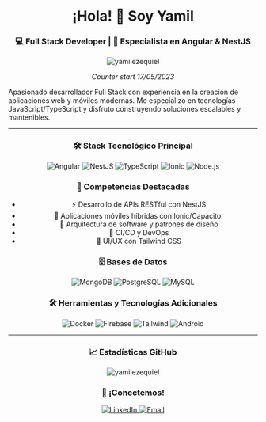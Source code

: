 <div align="center">
  
<h1 align="center">¡Hola! 👋 Soy Yamil</h1>
  
<h3 align="center">💻 Full Stack Developer | 🚀 Especialista en Angular & NestJS</h3>

<p align="center"> <img src="https://komarev.com/ghpvc/?username=yamilezequiel&label=Profile%20views&color=0e75b6&style=flat" alt="yamilezequiel" /> </p>
<i>Counter start 17/05/2023</i>

<p align="left">
Apasionado desarrollador Full Stack con experiencia en la creación de aplicaciones web y móviles modernas. Me especializo en tecnologías JavaScript/TypeScript y disfruto construyendo soluciones escalables y mantenibles.
</p>

---

### 🛠️ Stack Tecnológico Principal

<div align="center">
<img src="https://img.shields.io/badge/Angular-DD0031?style=for-the-badge&logo=angular&logoColor=white" alt="Angular">
<img src="https://img.shields.io/badge/NestJS-E0234E?style=for-the-badge&logo=nestjs&logoColor=white" alt="NestJS">
<img src="https://img.shields.io/badge/TypeScript-3178C6?style=for-the-badge&logo=typescript&logoColor=white" alt="TypeScript">
<img src="https://img.shields.io/badge/Ionic-3880FF?style=for-the-badge&logo=ionic&logoColor=white" alt="Ionic">
<img src="https://img.shields.io/badge/Node.js-339933?style=for-the-badge&logo=nodedotjs&logoColor=white" alt="Node.js">
</div>

### 💪 Competencias Destacadas

- ⚡ Desarrollo de APIs RESTful con NestJS
- 📱 Aplicaciones móviles híbridas con Ionic/Capacitor
- 🎯 Arquitectura de software y patrones de diseño
- 🔄 CI/CD y DevOps
- 🎨 UI/UX con Tailwind CSS

### 🗄️ Bases de Datos
<div align="center">
<img src="https://img.shields.io/badge/MongoDB-47A248?style=for-the-badge&logo=mongodb&logoColor=white" alt="MongoDB">
<img src="https://img.shields.io/badge/PostgreSQL-4169E1?style=for-the-badge&logo=postgresql&logoColor=white" alt="PostgreSQL">
<img src="https://img.shields.io/badge/MySQL-4479A1?style=for-the-badge&logo=mysql&logoColor=white" alt="MySQL">
</div>

### 🛠️ Herramientas y Tecnologías Adicionales
<div align="center">
<img src="https://img.shields.io/badge/Docker-2496ED?style=for-the-badge&logo=docker&logoColor=white" alt="Docker">
<img src="https://img.shields.io/badge/Firebase-FFCA28?style=for-the-badge&logo=firebase&logoColor=black" alt="Firebase">
<img src="https://img.shields.io/badge/Tailwind_CSS-092747?style=for-the-badge&logo=tailwind-css&logoColor=06B6D4" alt="Tailwind">
<img src="https://img.shields.io/badge/Android-3DDC84?style=for-the-badge&logo=android&logoColor=white" alt="Android">
</div>

---

### 📈 Estadísticas GitHub

<p><img align="center" src="https://github-readme-streak-stats.herokuapp.com/?user=yamilezequiel&" alt="yamilezequiel" /></p>

### 🤝 ¡Conectemos!
<div align="center">
<a href="https://www.linkedin.com/in/yamil-lazzari/" target="_blank">
<img src="https://img.shields.io/badge/LinkedIn-0077B5?style=for-the-badge&logo=linkedin&logoColor=white" alt="LinkedIn">
</a>
<a href="mailto:yamillazzari@gmail.com">
<img src="https://img.shields.io/badge/Email-D14836?style=for-the-badge&logo=gmail&logoColor=white" alt="Email">
</a>
</div>


</div>
